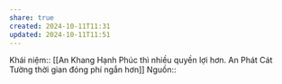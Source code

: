 ```yaml
---
share: true
created: 2024-10-11T11:31
updated: 2024-10-11T11:51
---
```

Khái niệm:: 
[[An Khang Hạnh Phúc thì nhiều quyền lợi hơn. An Phát Cát Tường thời gian đóng phí ngắn hơn]]
Nguồn:: 
